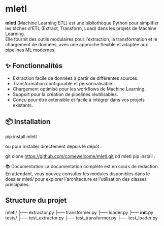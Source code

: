 # mletl

**mletl** (Machine Learning ETL) est une bibliothèque Python pour simplifier les tâches d'ETL (Extract, Transform, Load) dans les projets de Machine Learning.  
Elle fournit des outils modulaires pour l'extraction, la transformation et le chargement de données, avec une approche flexible et adaptée aux pipelines ML modernes.

## ✨ Fonctionnalités

- Extraction facile de données à partir de différentes sources.
- Transformation configurable et personnalisable.
- Chargement optimisé pour les workflows de Machine Learning.
- Support pour la création de pipelines réutilisables.
- Conçu pour être extensible et facile à intégrer dans vos projets existants.

## 📦 Installation

pip install mletl

ou pour installer directement depuis le dépôt :

git clone https://github.com/comewelcome/mletl.git
cd mletl
pip install .

📚 Documentation
La documentation complète est en cours de rédaction.
En attendant, vous pouvez consulter les modules disponibles dans le dossier mletl/ pour explorer l'architecture et l'utilisation des classes principales.

## Structure du projet
mletl/
├── extractor.py
├── transformer.py
├── loader.py
├── __init__.py
tests/
├── test_extractor.py
├── test_transformer.py
├── test_loader.py
